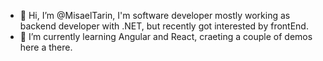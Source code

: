 - 👋 Hi, I’m @MisaelTarin, I'm software developer mostly working as backend developer with .NET, but recently got interested by frontEnd.
- 🌱 I’m currently learning Angular and React, craeting a couple of demos here a there.


<!---
MisaelTarin/MisaelTarin is a ✨ special ✨ repository because its `README.md` (this file) appears on your GitHub profile.
You can click the Preview link to take a look at your changes.
--->

